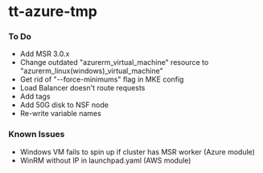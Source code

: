# tt-azure-tmp
### To Do
- Add MSR 3.0.x 
- Change outdated "azurerm_virtual_machine" resource to "azurerm_linux(windows)_virtual_machine"
- Get rid of "--force-minimums" flag in MKE config
- Load Balancer doesn't route requests
- Add tags
- Add 50G disk to NSF node
- Re-write variable names 

### Known Issues
- Windows VM fails to spin up if cluster has MSR worker (Azure module)
- WinRM without IP in launchpad.yaml (AWS module)